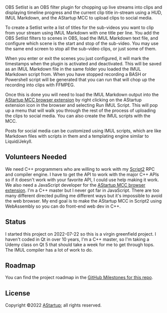 OBS Setlist is an OBS filter plugin for chopping up live streams into clips and displaying timeline progress and the current clip title in-stream using a HUD, IMUL Markdown, and the AStartup MCC to upload clips to social media.

To create a Setlist write a list of titles for the sub-videos you want to clip from your stream using IMUL Markdown with one title per line. You add the OBS Setlist filters to scenes in OBS, load the IMUL Markdown text file, and configure which scene is the start and stop of the sub-video. You may use the same end screen to stop all the sub-video clips, or just some of them.

When you enter or exit the scenes you just configured, it will mark the timestamps when the plugin is activated and deactivated. This will be saved as an IMUL Markdown file in the same folder you loaded the IMUL Markdown script from. When you have stopped recording a BASH or Powershell script will be generated that you can run that will chop up the recording into clips with FFMPEG.

Once this is done you will need to load the IMUL Markdown output into the [AStartup MCC browser extension](https://github.com/AStarStartup/AStartupMCC) by right clicking on the AStartup extension icon in the browser and selecting Run IMUL Script. This will pop up a menu that will walk you through the rest of the process of uploading the clips to social media. You can also create the IMUL scripts with the MCC.

Posts for social media can be customized using IMUL scripts, which are like Markdown files with scripts in them and a templating engine similar to Liquid/Jekyll.

## Volunteers Needed

We need C++ programmers who are willing to work with my [Script2](https://github.com/KabukiStarship/Script2) RPC and compiler engine. I have to get the API to work with the major C++ APIs so if it doesn't work with your favorite API, I could use help making it work. We also need a JavaScript developer for the [AStartup MCC browser extension](https://github.com/AStarStartup/AStartupMCC). I'm a C++ master but I never got far in JavaScript. There are too many different directed pulling me different ways but it's impossible to avoid the web browser. My end goal is to make the AStartup MCC in Script2 using WebAssembly so you can do front-end web dev in C++.

## Status

I started this project on 2022-07-22 so this is a virgin greenfield project. I haven't coded in Qt in over 10 years, I'm a C++ master, so I'm taking a Udemy class on Qt 5 that should take a week for me to get through tops. The IMUL compiler has a lot of work to do.

## Roadmap

You can find the project roadmap in the [GitHub Milestones for this repo](https://github.com/AStarStartup/OBSSetlist/milestones).

## License

Copyright ©2022 [AStartup](https://astartup.net); all rights reserved.
